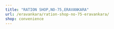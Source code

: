 ```yaml
---
title: "RATION SHOP,NO-75,ERAVANKARA"
url: /eravankara/ration-shop-no-75-eravankara/
shop: convenience
---
```

